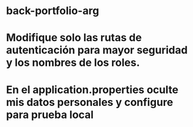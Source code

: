# back-portfolio-arg
# Modifique solo las rutas de autenticación para mayor seguridad y los nombres de los roles. 
# En el application.properties oculte mis datos personales y configure para prueba local
